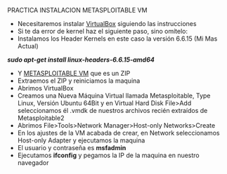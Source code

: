 PRACTICA INSTALACION METASPLOITABLE VM
- Necesitaremos instalar [VirtualBox](https://www.kali.org/docs/virtualization/install-virtualbox-host/) siguiendo las instrucciones
- Si te da error de kernel haz el siguiente paso, sino omítelo:
- Instalamos los Header Kernels en este caso la versión 6.6.15 (Mi Mas Actual)

**_sudo apt-get install linux-headers-6.6.15-amd64_**

- Y [METASPLOITABLE VM](https://www.rapid7.com/resources/test-metasploit-with-metasploitable/) que es un ZIP
- Extraemos el ZIP y reiniciamos la maquina
- Abrimos VirtualBox
- Creamos una Nueva Máquina Virtual llamada Metasploitable, Type Linux, Versión Ubuntu 64Bit y en Virtual Hard Disk File>Add seleccionamos él .vmdk de nuestros archivos recién extraídos de Metasploitable2
- Abrimos File>Tools>Network Manager>Host-only Networks>Create
- En los ajustes de la VM acabada de crear, en Network seleccionamos Host-only Adapter y ejecutamos la maquina
- El usuario y contraseña es **msfadmin**
- Ejecutamos **ifconfig** y pegamos la IP de la maquina en nuestro navegador

